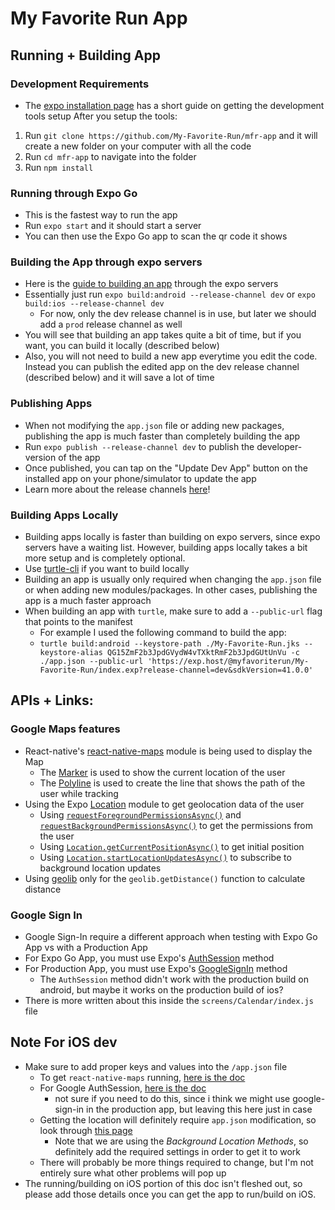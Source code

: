 # My Favorite Run App

## Running + Building App

### Development Requirements

- The [expo installation page](https://docs.expo.io/get-started/installation/) has a short guide on getting the development tools setup
  After you setup the tools:

1. Run `git clone https://github.com/My-Favorite-Run/mfr-app` and it will create a new folder on your computer with all the code
2. Run `cd mfr-app` to navigate into the folder
3. Run `npm install`

### Running through Expo Go

- This is the fastest way to run the app
- Run `expo start` and it should start a server
- You can then use the Expo Go app to scan the qr code it shows

### Building the App through expo servers

- Here is the [guide to building an app](https://docs.expo.io/distribution/building-standalone-apps/) through the expo servers
- Essentially just run `expo build:android --release-channel dev` or `expo build:ios --release-channel dev`
  - For now, only the dev release channel is in use, but later we should add a `prod` release channel as well
- You will see that building an app takes quite a bit of time, but if you want, you can build it locally (described below)
- Also, you will not need to build a new app everytime you edit the code. Instead you can publish the edited app on the dev release channel (described below) and it will save a lot of time

### Publishing Apps

- When not modifying the `app.json` file or adding new packages, publishing the app is much faster than completely building the app
- Run `expo publish --release-channel dev` to publish the developer-version of the app
- Once published, you can tap on the "Update Dev App" button on the installed app on your phone/simulator to update the app
- Learn more about the release channels [here](https://docs.expo.io/distribution/release-channels/)!

### Building Apps Locally

- Building apps locally is faster than building on expo servers, since expo servers have a waiting list. However, building apps locally takes a bit more setup and is completely optional.
- Use [turtle-cli](https://docs.expo.io/distribution/turtle-cli/) if you want to build locally
- Building an app is usually only required when changing the `app.json` file or when adding new modules/packages. In other cases, publishing the app is a much faster approach
- When building an app with `turtle`, make sure to add a `--public-url` flag that points to the manifest
  - For example I used the following command to build the app:
  - `turtle build:android --keystore-path ./My-Favorite-Run.jks --keystore-alias QG15ZmF2b3JpdGVydW4vTXktRmF2b3JpdGUtUnVu -c ./app.json --public-url 'https://exp.host/@myfavoriterun/My-Favorite-Run/index.exp?release-channel=dev&sdkVersion=41.0.0'`

## APIs + Links:

### Google Maps features

- React-native's [react-native-maps](https://docs.expo.io/versions/v42.0.0/sdk/map-view/) module is being used to display the Map
  - The [Marker](https://github.com/react-native-maps/react-native-maps/blob/master/docs/marker.md) is used to show the current location of the user
  - The [Polyline](https://github.com/react-native-maps/react-native-maps/blob/master/docs/polyline.md) is used to create the line that shows the path of the user while tracking
- Using the Expo [Location](https://docs.expo.io/versions/v42.0.0/sdk/location/) module to get geolocation data of the user
  - Using [`requestForegroundPermissionsAsync()`](https://docs.expo.io/versions/v42.0.0/sdk/location/#locationrequestforegroundpermissionsasync) and [`requestBackgroundPermissionsAsync()`](https://docs.expo.io/versions/v42.0.0/sdk/location/#locationrequestbackgroundpermissionsasync) to get the permissions from the user
  - Using [`Location.getCurrentPositionAsync()`](https://docs.expo.io/versions/v42.0.0/sdk/location/#locationgetcurrentpositionasyncoptions) to get initial position
  - Using [`Location.startLocationUpdatesAsync()`](https://docs.expo.io/versions/v42.0.0/sdk/location/#locationstartlocationupdatesasynctaskname-options) to subscribe to background location updates
- Using [geolib](https://www.npmjs.com/package/geolib/v/1.3.4) only for the `geolib.getDistance()` function to calculate distance

### Google Sign In

- Google Sign-In require a different approach when testing with Expo Go App vs with a Production App
- For Expo Go App, you must use Expo's [AuthSession](https://docs.expo.io/versions/v42.0.0/sdk/auth-session/) method
- For Production App, you must use Expo's [GoogleSignIn](https://docs.expo.io/versions/v42.0.0/sdk/google-sign-in/) method
  - The `AuthSession` method didn't work with the production build on android, but maybe it works on the production build of ios?
- There is more written about this inside the `screens/Calendar/index.js` file

## Note For iOS dev

- Make sure to add proper keys and values into the `/app.json` file
  - To get `react-native-maps` running, [here is the doc](https://docs.expo.io/versions/v42.0.0/sdk/map-view/#deploying-google-maps-to-an-ios-standalone)
  - For Google AuthSession, [here is the doc](https://docs.expo.io/guides/authentication/#ios-native)
    - not sure if you need to do this, since i think we might use google-sign-in in the production app, but leaving this here just in case
  - Getting the location will definitely require `app.json` modification, so look through [this page](https://docs.expo.io/versions/v42.0.0/sdk/location/)
    - Note that we are using the _Background Location Methods_, so definitely add the required settings in order to get it to work
  - There will probably be more things required to change, but I'm not entirely sure what other problems will pop up
- The running/building on iOS portion of this doc isn't fleshed out, so please add those details once you can get the app to run/build on iOS.
